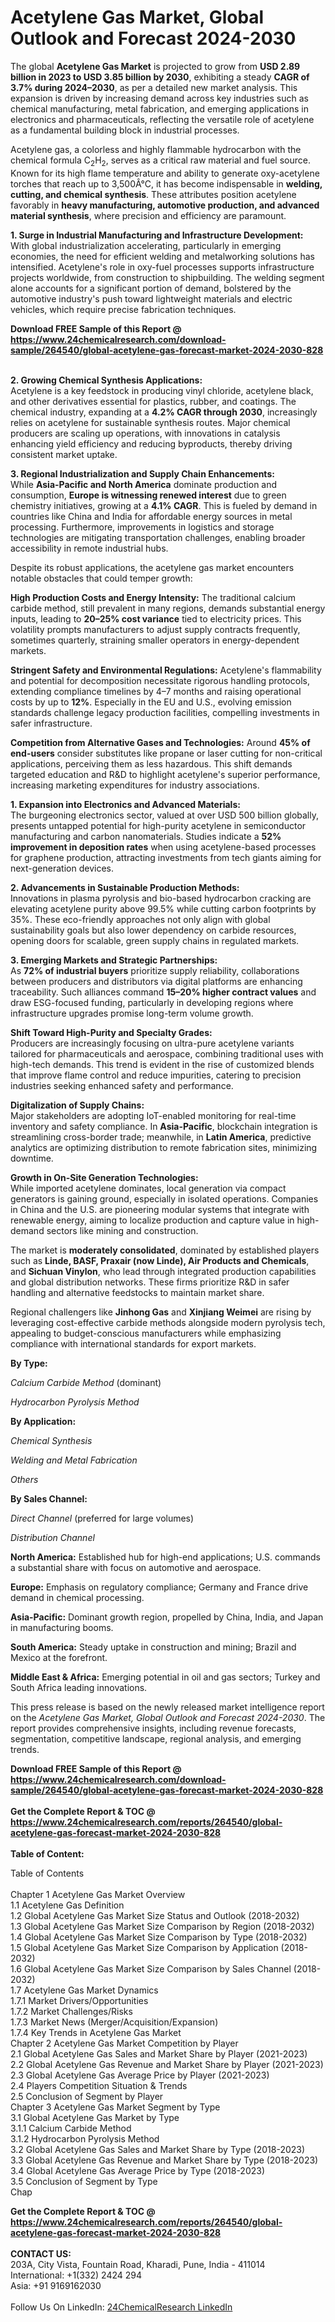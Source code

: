 <h1>Acetylene Gas Market, Global Outlook and Forecast 2024-2030</h1><p>The global <strong>Acetylene Gas Market</strong> is projected to grow from <strong>USD 2.89 billion in 2023 to USD 3.85 billion by 2030</strong>, exhibiting a steady <strong>CAGR of 3.7% during 2024–2030</strong>, as per a detailed new market analysis. This expansion is driven by increasing demand across key industries such as chemical manufacturing, metal fabrication, and emerging applications in electronics and pharmaceuticals, reflecting the versatile role of acetylene as a fundamental building block in industrial processes.</p><p>Acetylene gas, a colorless and highly flammable hydrocarbon with the chemical formula C<sub>2</sub>H<sub>2</sub>, serves as a critical raw material and fuel source. Known for its high flame temperature and ability to generate oxy-acetylene torches that reach up to 3,500Â°C, it has become indispensable in <strong>welding, cutting, and chemical synthesis</strong>. These attributes position acetylene favorably in <strong>heavy manufacturing, automotive production, and advanced material synthesis</strong>, where precision and efficiency are paramount.</p><p><strong>1. Surge in Industrial Manufacturing and Infrastructure Development:</strong><br>
With global industrialization accelerating, particularly in emerging economies, the need for efficient welding and metalworking solutions has intensified. Acetylene's role in oxy-fuel processes supports infrastructure projects worldwide, from construction to shipbuilding. The welding segment alone accounts for a significant portion of demand, bolstered by the automotive industry's push toward lightweight materials and electric vehicles, which require precise fabrication techniques.</p><div><b>Download FREE Sample of this Report @ 
            <a href="https://www.24chemicalresearch.com/download-sample/264540/global-acetylene-gas-forecast-market-2024-2030-828">
            https://www.24chemicalresearch.com/download-sample/264540/global-acetylene-gas-forecast-market-2024-2030-828</a></b></div><br><p><strong>2. Growing Chemical Synthesis Applications:</strong><br>
Acetylene is a key feedstock in producing vinyl chloride, acetylene black, and other derivatives essential for plastics, rubber, and coatings. The chemical industry, expanding at a <strong>4.2% CAGR through 2030</strong>, increasingly relies on acetylene for sustainable synthesis routes. Major chemical producers are scaling up operations, with innovations in catalysis enhancing yield efficiency and reducing byproducts, thereby driving consistent market uptake.</p><p><strong>3. Regional Industrialization and Supply Chain Enhancements:</strong><br>
While <strong>Asia-Pacific and North America</strong> dominate production and consumption, <strong>Europe is witnessing renewed interest</strong> due to green chemistry initiatives, growing at a <strong>4.1% CAGR</strong>. This is fueled by demand in countries like China and India for affordable energy sources in metal processing. Furthermore, improvements in logistics and storage technologies are mitigating transportation challenges, enabling broader accessibility in remote industrial hubs.</p><p>Despite its robust applications, the acetylene gas market encounters notable obstacles that could temper growth:</p><p><strong>High Production Costs and Energy Intensity:</strong> The traditional calcium carbide method, still prevalent in many regions, demands substantial energy inputs, leading to <strong>20–25% cost variance</strong> tied to electricity prices. This volatility prompts manufacturers to adjust supply contracts frequently, sometimes quarterly, straining smaller operators in energy-dependent markets.</p><p><strong>Stringent Safety and Environmental Regulations:</strong> Acetylene's flammability and potential for decomposition necessitate rigorous handling protocols, extending compliance timelines by 4–7 months and raising operational costs by up to <strong>12%</strong>. Especially in the EU and U.S., evolving emission standards challenge legacy production facilities, compelling investments in safer infrastructure.</p><p><strong>Competition from Alternative Gases and Technologies:</strong> Around <strong>45% of end-users</strong> consider substitutes like propane or laser cutting for non-critical applications, perceiving them as less hazardous. This shift demands targeted education and R&amp;D to highlight acetylene's superior performance, increasing marketing expenditures for industry associations.</p><p><strong>1. Expansion into Electronics and Advanced Materials:</strong><br>
The burgeoning electronics sector, valued at over USD 500 billion globally, presents untapped potential for high-purity acetylene in semiconductor manufacturing and carbon nanomaterials. Studies indicate a <strong>52% improvement in deposition rates</strong> when using acetylene-based processes for graphene production, attracting investments from tech giants aiming for next-generation devices.</p><p><strong>2. Advancements in Sustainable Production Methods:</strong><br>
Innovations in plasma pyrolysis and bio-based hydrocarbon cracking are elevating acetylene purity above 99.5% while cutting carbon footprints by 35%. These eco-friendly approaches not only align with global sustainability goals but also lower dependency on carbide resources, opening doors for scalable, green supply chains in regulated markets.</p><p><strong>3. Emerging Markets and Strategic Partnerships:</strong><br>
As <strong>72% of industrial buyers</strong> prioritize supply reliability, collaborations between producers and distributors via digital platforms are enhancing traceability. Such alliances command <strong>15–20% higher contract values</strong> and draw ESG-focused funding, particularly in developing regions where infrastructure upgrades promise long-term volume growth.</p><p><strong>Shift Toward High-Purity and Specialty Grades:</strong><br>
	Producers are increasingly focusing on ultra-pure acetylene variants tailored for pharmaceuticals and aerospace, combining traditional uses with high-tech demands. This trend is evident in the rise of customized blends that improve flame control and reduce impurities, catering to precision industries seeking enhanced safety and performance.</p><p><strong>Digitalization of Supply Chains:</strong><br>
	Major stakeholders are adopting IoT-enabled monitoring for real-time inventory and safety compliance. In <strong>Asia-Pacific</strong>, blockchain integration is streamlining cross-border trade; meanwhile, in <strong>Latin America</strong>, predictive analytics are optimizing distribution to remote fabrication sites, minimizing downtime.</p><p><strong>Growth in On-Site Generation Technologies:</strong><br>
	While imported acetylene dominates, local generation via compact generators is gaining ground, especially in isolated operations. Companies in China and the U.S. are pioneering modular systems that integrate with renewable energy, aiming to localize production and capture value in high-demand sectors like mining and construction.</p><p>The market is <strong>moderately consolidated</strong>, dominated by established players such as <strong>Linde, BASF, Praxair (now Linde), Air Products and Chemicals</strong>, and <strong>Sichuan Vinylon</strong>, who lead through integrated production capabilities and global distribution networks. These firms prioritize R&amp;D in safer handling and alternative feedstocks to maintain market share.</p><p>Regional challengers like <strong>Jinhong Gas</strong> and <strong>Xinjiang Weimei</strong> are rising by leveraging cost-effective carbide methods alongside modern pyrolysis tech, appealing to budget-conscious manufacturers while emphasizing compliance with international standards for export markets.</p><p><strong>By Type:</strong></p><p><em>Calcium Carbide Method</em> (dominant)</p><p><em>Hydrocarbon Pyrolysis Method</em></p><p><strong>By Application:</strong></p><p><em>Chemical Synthesis</em></p><p><em>Welding and Metal Fabrication</em></p><p><em>Others</em></p><p><strong>By Sales Channel:</strong></p><p><em>Direct Channel</em> (preferred for large volumes)</p><p><em>Distribution Channel</em></p><p><strong>North America:</strong> Established hub for high-end applications; U.S. commands a substantial share with focus on automotive and aerospace.</p><p><strong>Europe:</strong> Emphasis on regulatory compliance; Germany and France drive demand in chemical processing.</p><p><strong>Asia-Pacific:</strong> Dominant growth region, propelled by China, India, and Japan in manufacturing booms.</p><p><strong>South America:</strong> Steady uptake in construction and mining; Brazil and Mexico at the forefront.</p><p><strong>Middle East &amp; Africa:</strong> Emerging potential in oil and gas sectors; Turkey and South Africa leading innovations.</p><p>This press release is based on the newly released market intelligence report on the <em>Acetylene Gas Market, Global Outlook and Forecast 2024-2030</em>. The report provides comprehensive insights, including revenue forecasts, segmentation, competitive landscape, regional analysis, and emerging trends.</p><div><b>Download FREE Sample of this Report @ 
            <a href="https://www.24chemicalresearch.com/download-sample/264540/global-acetylene-gas-forecast-market-2024-2030-828">
            https://www.24chemicalresearch.com/download-sample/264540/global-acetylene-gas-forecast-market-2024-2030-828</a></b></div><br><div><b>Get the Complete Report & TOC @ 
            <a href="https://www.24chemicalresearch.com/reports/264540/global-acetylene-gas-forecast-market-2024-2030-828">
            https://www.24chemicalresearch.com/reports/264540/global-acetylene-gas-forecast-market-2024-2030-828</a></b></div><br>
            <b>Table of Content:</b><p>Table of Contents<br />
<br />
Chapter 1 Acetylene Gas Market Overview<br />
    1.1 Acetylene Gas Definition<br />
    1.2 Global Acetylene Gas Market Size Status and Outlook (2018-2032)<br />
    1.3 Global Acetylene Gas Market Size Comparison by Region (2018-2032)<br />
    1.4 Global Acetylene Gas Market Size Comparison by Type (2018-2032)<br />
    1.5 Global Acetylene Gas Market Size Comparison by Application (2018-2032)<br />
    1.6 Global Acetylene Gas Market Size Comparison by Sales Channel (2018-2032)<br />
    1.7 Acetylene Gas Market Dynamics<br />
        1.7.1 Market Drivers/Opportunities<br />
        1.7.2 Market Challenges/Risks<br />
        1.7.3 Market News (Merger/Acquisition/Expansion)<br />
        1.7.4 Key Trends in Acetylene Gas Market<br />
Chapter 2 Acetylene Gas Market Competition by Player<br />
    2.1 Global Acetylene Gas Sales and Market Share by Player (2021-2023)<br />
    2.2 Global Acetylene Gas Revenue and Market Share by Player (2021-2023)<br />
    2.3 Global Acetylene Gas Average Price by Player (2021-2023)<br />
    2.4 Players Competition Situation & Trends<br />
    2.5 Conclusion of Segment by Player<br />
Chapter 3 Acetylene Gas Market Segment by Type<br />
    3.1 Global Acetylene Gas Market by Type<br />
        3.1.1 Calcium Carbide Method<br />
        3.1.2 Hydrocarbon Pyrolysis Method<br />
    3.2 Global Acetylene Gas Sales and Market Share by Type (2018-2023)<br />
    3.3 Global Acetylene Gas Revenue and Market Share by Type (2018-2023)<br />
    3.4 Global Acetylene Gas Average Price by Type (2018-2023)<br />
    3.5 Conclusion of Segment by Type<br />
Chap</p><div><b>Get the Complete Report & TOC @ 
            <a href="https://www.24chemicalresearch.com/reports/264540/global-acetylene-gas-forecast-market-2024-2030-828">
            https://www.24chemicalresearch.com/reports/264540/global-acetylene-gas-forecast-market-2024-2030-828</a></b></div><br><b>CONTACT US:</b><br>
            203A, City Vista, Fountain Road, Kharadi, Pune, India - 411014<br>
            International: +1(332) 2424 294<br>
            Asia: +91 9169162030 <br><br>
            Follow Us On LinkedIn: <a href="https://www.linkedin.com/company/24chemicalresearch/">24ChemicalResearch LinkedIn</a>